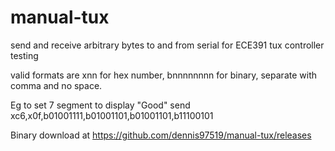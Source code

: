 # manual-tux
send and receive arbitrary bytes to and from serial for ECE391 tux controller testing

valid formats are xnn for hex number, bnnnnnnnn for binary, separate with comma and no space.

Eg to set 7 segment to display "Good" send xc6,x0f,b01001111,b01001101,b01001101,b11100101

Binary download at https://github.com/dennis97519/manual-tux/releases
